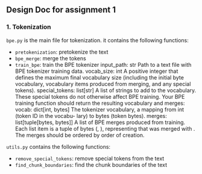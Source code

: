 ## Design Doc for assignment 1

### 1. Tokenization
`bpe.py` is the main file for tokenization.
it contains the following functions:
- `pretokenization`: pretokenize the text
- `bpe_merge`: merge the tokens
- `train_bpe`: train the BPE tokenizer
input_path: str Path to a text file with BPE tokenizer training data.
vocab_size: int A positive integer that defines the maximum final vocabulary size (including the
initial byte vocabulary, vocabulary items produced from merging, and any special tokens).
special_tokens: list[str] A list of strings to add to the vocabulary. These special tokens do not
otherwise affect BPE training.
Your BPE training function should return the resulting vocabulary and merges:
vocab: dict[int, bytes] The tokenizer vocabulary, a mapping from int (token ID in the vocabu-
lary) to bytes (token bytes).
merges: list[tuple[bytes, bytes]] A list of BPE merges produced from training. Each list item
is a tuple of bytes (<token1>, <token2>), representing that <token1> was merged with
<token2>. The merges should be ordered by order of creation.


`utils.py` contains the following functions:
- `remove_special_tokens`: remove special tokens from the text
- `find_chunk_boundaries`: find the chunk boundaries of the text
